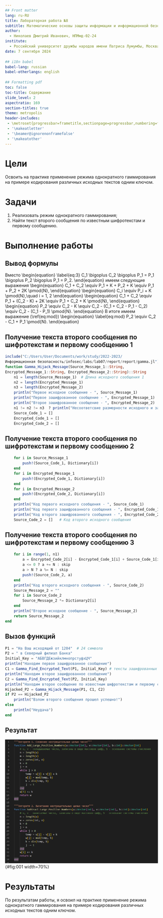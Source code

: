 ```yaml
---
## Front matter
lang: ru-RU
title: Лабораторная работа №8
subtitle: Математические основы защиты информации и информационной безопасности
author:
  - Николаев Дмитрий Иванович, НПМмд-02-24
institute:
  - Российский университет дружбы народов имени Патриса Лумумбы, Москва, Россия
date: 7 сентября 2024

## i18n babel
babel-lang: russian
babel-otherlangs: english

## Formatting pdf
toc: false
toc-title: Содержание
slide_level: 2
aspectratio: 169
section-titles: true
theme: metropolis
header-includes:
 - \metroset{progressbar=frametitle,sectionpage=progressbar,numbering=fraction}
 - '\makeatletter'
 - '\beamer@ignorenonframefalse'
 - '\makeatother'
---
```


# Цели

Освоить на практике применение режима однократного гаммирования на примере кодирования различных исходных текстов одним ключом.

# Задачи

1. Реализовать режим однократного гаммирования;
2. Найти текст второго сообщения по известным шифротекстам и первому сообщению.

# Выполнение работы

## Вывод формулы

Вместо
\begin{equation}
\label{eq:3}
C_1 \bigoplus C_2 \bigoplus P_1 = P_1 \bigoplus P_2 \bigoplus P_1 = P_2.
\end{equation}
имеем следующие выражения
\begin{equation}
C_1 + C_2 \equiv P_1 + K + P_2 + K \equiv P_1 + P_2 + 2K \pmod{N},
\end{equation}
\begin{equation}
C_i \equiv P_i + K \pmod{N},\quad i = 1, 2
\end{equation}
\begin{equation}
C_1 + C_2 \equiv P_1 + (C_2 - K) + 2K \equiv P_1 + C_2 + K \pmod{N},
\end{equation}
\begin{equation}
P_2 \equiv C_2 - K \equiv C_2 - (C_1 + C_2 - P_1 - C_2) \equiv C_2 - (C_1 - P_1) \pmod{N}.
\end{equation}
В итоге имеем выражение (\ref{eq:mod})
\begin{equation}
\label{eq:mod}
P_2 \equiv C_2 - C_1 + P_1 \pmod{N}.
\end{equation}

## Получение текста второго сообщения по шифротекстам и первому сообщению 1

```Julia
include("C:/Users/User/Documents/work/study/2022-2023/
Информационная безопасность/infosec/labs/lab07/report/report/gamma.jl")
function Gamma_Hijack_Message(Source_Message_1::String, 
Encrypted_Message_1::String, Encrypted_Message_2::String)::String
    n1 = length(Source_Message_1)  # Длина исходного сообщения 1
    n2 = length(Encrypted_Message_1)
    n3 = length(Encrypted_Message_2)
    println("Первое исходное сообщение - ", Source_Message_1)
    println("Первое зашифрованное сообщение - ", Encrypted_Message_1)
    println("Второе зашифрованное сообщение - ", Encrypted_Message_2)
    n1 != n2 != n3  ? println("Несоответсвие размерности исходного и зашифрованных сообщений") : skip
    Source_Code_1 = []
    Encrypted_Code_1 = []
    Encrypted_Code_2 = []
```

## Получение текста второго сообщения по шифротекстам и первому сообщению 2

```Julia
    for i in Source_Message_1
        push!(Source_Code_1, Dictionary[i])
    end
    for i in Encrypted_Message_1
        push!(Encrypted_Code_1, Dictionary[i])
    end
    for i in Encrypted_Message_2
        push!(Encrypted_Code_2, Dictionary[i])
    end
    println("Код первого исходного сообщения - ", Source_Code_1)
    println("Код первого зашифрованного сообщения - ", Encrypted_Code_1)
    println("Код второго зашифрованного сообщения - ", Encrypted_Code_2)
    Source_Code_2 = []   # Код второго исходного сообщения
```

## Получение текста второго сообщения по шифротекстам и первому сообщению 3

```Julia
    for i in range(1, n1)
        a = Encrypted_Code_2[i] - Encrypted_Code_1[i] + Source_Code_1[i]
        a <= 0 ? a += N : skip
        a > N ? a %= N : skip 
        push!(Source_Code_2, a)
    end
    println("Код второго исходного сообщения - ", Source_Code_2)
    Source_Message_2 = ""
    for i in Source_Code_2
        Source_Message_2 *= Dictionary2[i]
    end
    println("Второе исходное сообщение - ", Source_Message_2)
    return Source_Message_2
end
```

## Вызов функций

```Julia
P1 = "На Ваш исходящий от 1204"  # 24 символа
P2 = " в Северный филиал Банка"
Initial_Key = "АБВГДЕжзийклмнопрстуфхЦЧ"
println("Находим первое зашифрованное сообщение")
C1 = Gamma_Find_Encrypted_Text(P1, Initial_Key) # тексты зашифрованных сообщений
println("Находим второе зашифрованное сообщение")
C2 = Gamma_Find_Encrypted_Text(P2, Initial_Key)
println("Находим второе сообщение по известным шифротекстам и первому сообщению без использования ключа")
Hijacked_P2 = Gamma_Hijack_Message(P1, C1, C2)
if P2 == Hijacked_P2
    println("Взлом второго сообщения прошел успешно!")
else
    println("Неудача")
end
```

## Результат

![Реализация взлома однократного гаммирования](image/1.png){#fig:001 width=70%}

# Результаты

По результатам работы, я освоил на практике применение режима однократного гаммирования на примере кодирования различных исходных текстов одним ключом.

